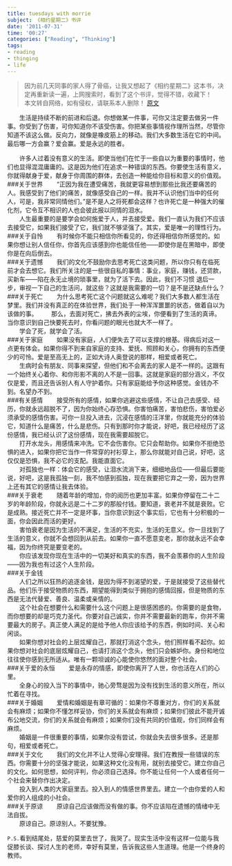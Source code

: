 ```yaml
---
title: tuesdays with morrie
subject: 《相约星期二》书评
date: '2011-07-31'
time: '00:27'
categories: ["Reading", "Thinking"]
tags:
- reading
- thinging
- life
---
```


>因为前几天同事的家人得了骨癌，让我又想起了《相约星期二》这本书，决定再重新读一遍，上网搜索时，看到了这个书评，觉得不错，收藏下！  
>本文转自网络，如有侵权，请联系本人删除！
>[原文](http://book.douban.com/review/1912747/)  

　　生活是持续不断的前进和后退。你想做某一件事，可你又注定要去做另一件事。你受到了伤害，可你知道你不该受伤害。你把某些事情视作理所当然，尽管你知道不该这么做。反向力，就像是橡皮筋上的移动。我们大多数生活在它的中间。最后哪一方会赢？爱会赢。爱是永远的胜者。  

　　许多人过着没有意义的生活。即使当他们在忙于一些自以为重要的事情时，他们也显得混混庸庸的。这是因为他们在追求一种错误的东西。你要使生活有意义，你就得献身于爱，献身于你周围的群体，去创造一种能给你目标和意义的价值观。  
###关于世界
　　“正因为我在遭受痛苦，我就更容易想到那些比我还要痛苦的人。我感受到了他们的痛苦，就像感受自己的一样。我并不认识他们当中的任何人，可是，我非常同情他们。”是不是人之将死都会这样？也许死亡是一种强大的催化剂，它令互不相识的人也会彼此报以同情的泪水。  
　　人生最重要的是要学会如何施爱于人，并去接受爱。我们一直认为我们不应该去接受它，如果我们接受了它，我们就不够坚强了。其实，爱是唯一的理性行为。 
###关于自怜 
　　有时候你不能只相信你所看见的，你还得相信你所感觉的。如果你想让别人信任你，你首先应该感到你也能信任他——即使你是在黑暗中，即使你是在向后倒去。  
###关于遗憾 
　　我们的文化不鼓励你去思考死亡这类问题，所以你只有在临死前才会去想它。我们所关注的是一些很自私的事情：事业，家庭，赚钱，还贷款，买新车——陷在永无止境的琐事里，就为了活下去。因此，我们不习惯 退后一步，审视一下自己的生活问，就这些？这就是我需要的一切？是不是还缺点什么？  
###关于死亡 
　　为什么思考死亡这个问题就这么难呢？我们大多数人都生活在梦里。我们并没有真正的在体验世界，我们处于一种浑浑噩噩的状态，做着自以为该做的事。 
　　那么，去面对死亡，拂去外表的尘埃，你便看到了生活的真谛。当你意识到自己快要死去时，你看问题的眼光也就大不一样了。  
　　学会了死，就学会了活。  
###关于家庭 
　　如果没有家庭，人们便失去了可以支撑的根基。得病后对这一点更有体会。如果你得不到来自家庭的支持、爱抚、照顾和关心，你拥有的东西便少的可怜。爱是至高无上的，正如大诗人奥登说的那样，相爱或者死亡。  
　　生病时会有朋友、同事来探望，但他们和不会离去的家人是不一样的。这跟有一个始终关心着你、和你形影不离的人不是一回事。这就是家庭的部分涵义，不仅仅是爱，而且还告诉别人有人守护着你。只有家庭能给予你这种感觉。金钱办不到。名望办不到。  
###有关感情 
　　接受所有的感情，如果你逃避这些感情，不让自己去感受、经历，你就永远超脱不了，因为你始终心存恐惧。你害怕痛苦，害怕悲伤，害怕爱必须承受的感情伤害。可你一旦投入进去，沉浸在感情的汪洋里，你就能充分的体验它，知道什么是痛苦，什么是悲伤。只有到那时你才能说，好吧，我已经经历了这份感情，我已经认识了这份感情，现在我需要超脱它。  
　　打开水龙头，用感情来冲洗。它不会伤害你。它只会帮助你。如果你不拒绝恐惧的进入，如果你把它当作一件常穿的衬衫穿上，那么你就能对自己说，好吧，这仅仅是恐惧，我不必它的支配。我能直面它。  
　　对孤独也一样：体会它的感受，让泪水流淌下来，细细地品位——但最后要能说，好吧，这是我孤独一刻，我不怕感到孤独，现在我要把它弃之一旁，因为世界上还有其它的感情让我去体验。  
###关于衰老 
　　随着年龄的增加，你的阅历也更加丰富。如果你停留在二十二岁的年龄阶段，你就永远是二十二岁的那般付钱。要知道，衰老并不就是衰败。它是成熟。接近死亡并不一定是坏事，当你意识到这个事实后，它也有十分积极的一面，你会因此而活的更好。  
　　害怕衰老是因为生活的不满足，生活的不充实，生活的无意义。你一旦找到了生活的意义，你就不会想回到从前去。如果你一直不愿意变老，那你就永远不会幸福，因为你终究是要变老的。  
　　你应该发现你现在生活中的一切美好和真实的东西，我不会羡慕你的人生阶段——因为我也有过这个人生阶段。  
###关于金钱  
　　人们之所以狂热的追逐金钱，是因为得不到渴望的爱，于是就接受了这些替代品。他们乐于接受物质的东西，期望能得到类似于拥抱的感情回报，但是物质的东西是无法代替爱、善良、温柔或亲情的。  
　　这个社会在想要什么和需要什么这个问题上是很感困惑的。你需要的是食物，而你想要的却是巧克力圣代。你要对自己诚实，你并不需要最新的跑车，你并不需要最大的房子。真正使人满足的是给予他人你应该给予的东西，例如时间、关心和闲谈。  
　　如果你想对社会的上层炫耀自己，那就打消这个念头，他们照样看不起你。如果你想对社会的底层炫耀自己，也请打消这个念头，他们只会嫉妒你。身份和地位往往使你感到无所适从。唯有一颗坦诚的心能使你悠然的面对整个社会。  
###关于爱的永恒 
　　爱是永存的情感，即使你离开了人世，你也活在人们的心里。  
　　全身心的投入当下的事情中，驰心旁骛是因为没有找到生活的意义所在，所以忙着在寻找。  
###关于婚姻 
　　爱情和婚姻是有章可循的：如果你不尊重对方，你们的关系就会有麻烦；如果你不懂怎样妥协，你们的关系就会有麻烦；如果你们彼此不能开诚布公地交流，你们的关系就会有麻烦；如果你们没有共同的价值观，你们同样会有麻烦。  
　　婚姻是一件很重要的事情，如果你没有尝试，你就会失去很多很多。还是那句，相爱或者死亡。  
###关于文化 
　　我们的文化并不让人觉得心安理得。我们在教授一些错误的东西。你需要十分的坚强才能说，如果这种文化没有用，就别去接受它。建立你自己的文化。如何思想，如何评判，你必须自己选择。你不能让任何一个人或者任何一个社会来替你作出决定。  
　　投入到人类的大家庭里去。投入到人的情感世界里去。建立一个由你爱的人和爱你的人组成的小社会。  
###关于原谅 
　　原谅自己应该做而没有做的事。你不应该陷在遗憾的情绪中无法自拔。  
　　原谅自己。原谅别人。不要犹豫。  

`P.S.`看到结尾处，慈爱的莫里去世了，我哭了。现实生活中没有这样一位能与我促膝长谈、探讨人生的老师，幸好有莫里，告诉我这些人生道理。他是一个终身的教师。  